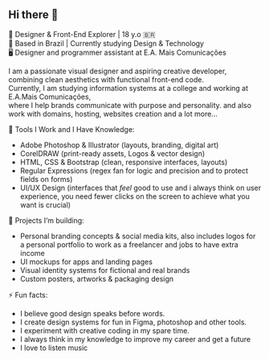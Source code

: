## Hi there 👋

🎨 Designer & Front-End Explorer | 18 y.o 🇧🇷  
📍 Based in Brazil | Currently studying Design & Technology  
🖥️ Designer and programmer assistant at E.A. Mais Comunicações  


I am a passionate visual designer and aspiring creative developer, combining clean aesthetics with functional front-end code.<br> Currently, I am studying information systems at a college and working at E.A.Mais Comunicações,<br> where I help brands communicate with purpose and personality. and also work with domains, hosting, websites creation and a lot more...

💼 Tools I Work and I Have Knowledge:
- Adobe Photoshop & Illustrator (layouts, branding, digital art)
- CorelDRAW (print-ready assets, Logos & vector design)
- HTML, CSS & Bootstrap (clean, responsive interfaces, layouts)
- Regular Expressions (regex fan for logic and precision and to protect fields on forms)
- UI/UX Design (interfaces that *feel* good to use and i always think on user experience, you need fewer clicks on the screen to achieve what you want is crucial)

📁 Projects I’m building:
- Personal branding concepts & social media kits, also includes logos for a personal portfolio to work as a freelancer and jobs to have extra income 
- UI mockups for apps and landing pages  
- Visual identity systems for fictional and real brands  
- Custom posters, artworks & packaging design  

⚡ Fun facts:
- I believe good design speaks before words.
- I create design systems for fun in Figma, photoshop and other tools.
- I experiment with creative coding in my spare time.
- I always think in my knowledge to improve my career and get a future
- I love to listen music

<!--
**dossantosrafa/dossantosrafa** is a ✨ _special_ ✨ repository because its `README.md` (this file) appears on your GitHub profile.

Here are some ideas to gets you started:
-modificação pelo vs code
-modificação pelo navegador
- 🔭 I’m currently working on ...
- 🌱 I’m currently learning ...
- 👯 I’m looking to collaborate on ...
- 🤔 I’m looking for help with ...
- 💬 Ask me about ...
- 📫 How to reach me: ...
- 😄 Pronouns: ...
- ⚡ Fun fact: ...
-->

